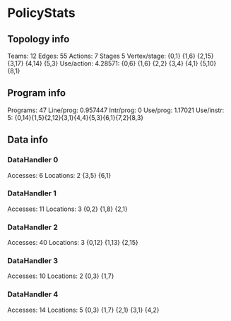 # PolicyStats
## Topology info
Teams:		12
Edges:		55
Actions:	7
Stages		5
Vertex/stage:	{0,1} {1,6} {2,15} {3,17} {4,14} {5,3} 
Use/action:	4.28571: {0,6} {1,6} {2,2} {3,4} {4,1} {5,10} {8,1} 

## Program info
Programs:	47
Line/prog:	0.957447
Intr/prog:	0
Use/prog:	1.17021
Use/instr:	5: {0,14}{1,5}{2,12}{3,1}{4,4}{5,3}{6,1}{7,2}{8,3}

## Data info

### DataHandler 0
Accesses:	6
Locations:	2
{3,5} {6,1} 

### DataHandler 1
Accesses:	11
Locations:	3
{0,2} {1,8} {2,1} 

### DataHandler 2
Accesses:	40
Locations:	3
{0,12} {1,13} {2,15} 

### DataHandler 3
Accesses:	10
Locations:	2
{0,3} {1,7} 

### DataHandler 4
Accesses:	14
Locations:	5
{0,3} {1,7} {2,1} {3,1} {4,2} 